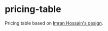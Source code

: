 # pricing-table
Pricing table based on [Imran Hossain's design](https://dribbble.com/shots/4840139-Pricing-Table-Sketch-Freebies).
